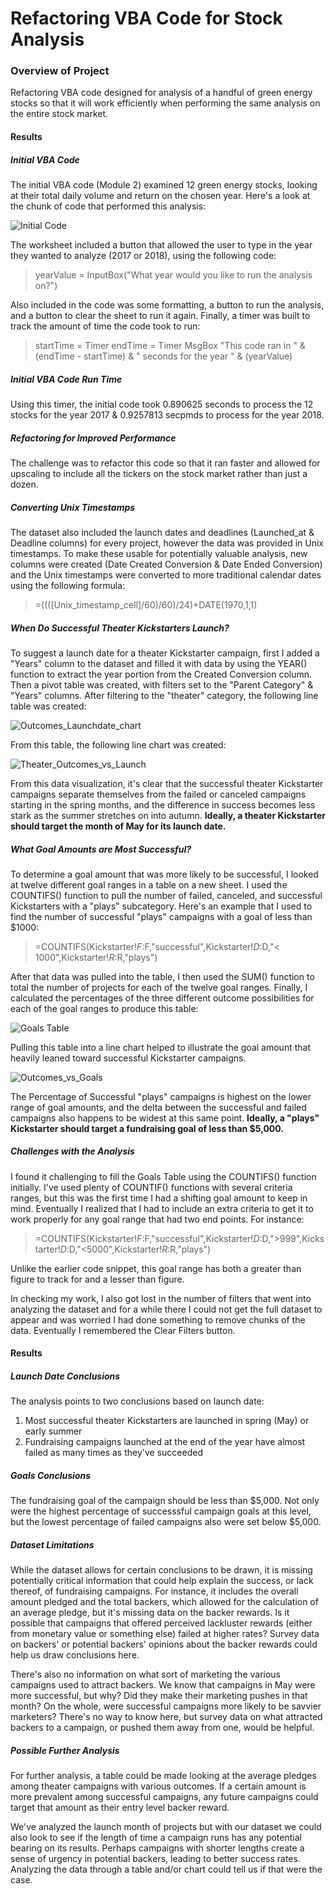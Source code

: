# Refactoring VBA Code for Stock Analysis

### Overview of Project
Refactoring VBA code designed for analysis of a handful of green energy stocks so that it will work efficiently when performing the same analysis on the entire stock market.

#### Results

##### Initial VBA Code
The initial VBA code (Module 2) examined 12 green energy stocks, looking at their total daily volume and return on the chosen year. Here's a look at the chunk of code that performed this analysis:

![Initial Code](https://user-images.githubusercontent.com/107162310/174845059-afdb8db0-ff0c-4949-a31f-5dd76fccb472.png)

The worksheet included a button that allowed the user to type in the year they wanted to analyze (2017 or 2018), using the following code:

> yearValue = InputBox("What year would you like to run the analysis on?")

Also included in the code was some formatting, a button to run the analysis, and a button to clear the sheet to run it again. Finally, a timer was built to track the amount of time the code took to run:

> startTime = Timer
> endTime = Timer
> MsgBox "This code ran in " & (endTime - startTime) & " seconds for the year " & (yearValue)

##### Initial VBA Code Run Time
Using this timer, the initial code took 0.890625 seconds to process the 12 stocks for the year 2017 & 0.9257813 secpmds to process for the year 2018.

##### Refactoring for Improved Performance
The challenge was to refactor this code so that it ran faster and allowed for upscaling to include all the tickers on the stock market rather than just a dozen. 

##### Converting Unix Timestamps
The dataset also included the launch dates and deadlines (Launched_at & Deadline columns) for every project, however the data was provided in Unix timestamps. To make these usable for potentially valuable analysis, new columns were created (Date Created Conversion & Date Ended Conversion) and the Unix timestamps were converted to more traditional calendar dates using the following formula:

> =((([Unix_timestamp_cell]/60)/60)/24)+DATE(1970,1,1)

##### When Do Successful Theater Kickstarters Launch?
To suggest a launch date for a theater Kickstarter campaign, first I added a "Years" column to the dataset and filled it with data by using the YEAR() function to extract the year portion from the Created Conversion column. Then a pivot table was created, with filters set to the "Parent Category" & "Years" columns. After filtering to the "theater" category, the following line table was created:

![Outcomes_Launchdate_chart](https://user-images.githubusercontent.com/107162310/174155204-32587feb-81d9-4679-8f0b-792a60c6c7e0.png)

From this table, the following line chart was created:

![Theater_Outcomes_vs_Launch](https://user-images.githubusercontent.com/107162310/173885633-beb3bcf6-b89a-4dcf-9d55-eacc04a1d481.png)

From this data visualization, it's clear that the successful theater Kickstarter campaigns separate themselves from the failed or canceled campaigns starting in the spring months, and the difference in success becomes less stark as the summer stretches on into autumn. **Ideally, a theater Kickstarter should target the month of May for its launch date.**

##### What Goal Amounts are Most Successful?
To determine a goal amount that was more likely to be successful, I looked at twelve different goal ranges in a table on a new sheet. I used the COUNTIFS() function to pull the number of failed, canceled, and successful Kickstarters with a "plays" subcategory. Here's an example that I used to find the number of successful "plays" campaigns with a goal of less than $1000:

> =COUNTIFS(Kickstarter!$F:$F,"successful",Kickstarter!$D:$D,"< 1000",Kickstarter!$R:$R,"plays")

After that data was pulled into the table, I then used the SUM() function to total the number of projects for each of the twelve goal ranges. Finally, I calculated the percentages of the three different outcome possibilities for each of the goal ranges to produce this table:

![Goals Table](https://user-images.githubusercontent.com/107162310/173905038-5831b12a-065c-47d8-be77-4888a244b42b.png)

Pulling this table into a line chart helped to illustrate the goal amount that heavily leaned toward successful Kickstarter campaigns.

![Outcomes_vs_Goals](https://user-images.githubusercontent.com/107162310/173905476-d743c224-43dc-4617-8c1c-df66e1ff902e.png)

The Percentage of Successful "plays" campaigns is highest on the lower range of goal amounts, and the delta between the successful and failed campaigns also happens to be widest at this same point. **Ideally, a "plays" Kickstarter should target a fundraising goal of less than $5,000.**

##### Challenges with the Analysis
I found it challenging to fill the Goals Table using the COUNTIFS() function initially. I've used plenty of COUNTIF() functions with several criteria ranges, but this was the first time I had a shifting goal amount to keep in mind. Eventually I realized that I had to include an extra criteria to get it to work properly for any goal range that had two end points. For instance:

> =COUNTIFS(Kickstarter!$F:$F,"successful",Kickstarter!$D:$D,">999",Kickstarter!$D:$D,"<5000",Kickstarter!$R:$R,"plays")

Unlike the earlier code snippet, this goal range has both a greater than figure to track for and a lesser than figure.

In checking my work, I also got lost in the number of filters that went into analyzing the dataset and for a while there I could not get the full dataset to appear and was worried I had done something to remove chunks of the data. Eventually I remembered the Clear Filters button.

#### Results

##### Launch Date Conclusions
The analysis points to two conclusions based on launch date:

1. Most successful theater Kickstarters are launched in spring (May) or early summer
2. Fundraising campaigns launched at the end of the year have almost failed as many times as they've succeeded

##### Goals Conclusions
The fundraising goal of the campaign should be less than $5,000. Not only were the highest percentage of successsful campaign goals at this level, but the lowest percentage of failed campaigns also were set below $5,000.

##### Dataset Limitations
While the dataset allows for certain conclusions to be drawn, it is missing potentially critical information that could help explain the success, or lack thereof, of fundraising campaigns. For instance, it includes the overall amount pledged and the total backers, which allowed for the calculation of an average pledge, but it's missing data on the backer rewards. Is it possible that campaigns that offered perceived lackluster rewards (either from monetary value or something else) failed at higher rates? Survey data on backers' or potential backers' opinions about the backer rewards could help us draw conclusions here.

There's also no information on what sort of marketing the various campaigns used to attract backers. We know that campaigns in May were more successful, but why? Did they make their marketing pushes in that month? On the whole, were successful campaigns more likely to be savvier marketers? There's no way to know here, but survey data on what attracted backers to a campaign, or pushed them away from one, would be helpful.

##### Possible Further Analysis
For further analysis, a table could be made looking at the average pledges among theater campaigns with various outcomes. If a certain amount is more prevalent among successful campaigns, any future campaigns could target that amount as their entry level backer reward.

We've analyzed the launch month of projects but with our dataset we could also look to see if the length of time a campaign runs has any potential bearing on its results. Perhaps campaigns with shorter lengths create a sense of urgency in potential backers, leading to better success rates. Analyzing the data through a table and/or chart could tell us if that were the case.
